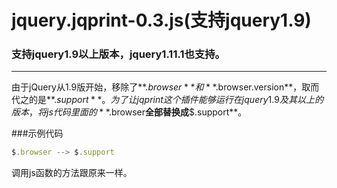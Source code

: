 # jquery.jqprint-0.3.js(支持jquery1.9)
### 支持jquery1.9以上版本，jquery1.11.1也支持。
------
由于jQuery从1.9版开始，移除了**$.browser**和**$.browser.version**，取而代之的是**$.support**。  
为了让jqprint这个插件能够运行在jquery1.9及其以上的版本，将js代码里面的**$.browser**全部替换成**$.support**。

###示例代码
```javascript
$.browser --> $.support
```
调用js函数的方法跟原来一样。

